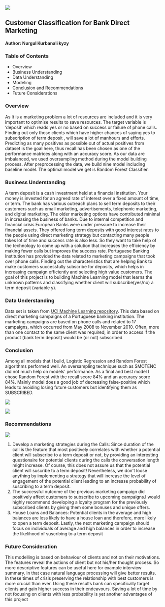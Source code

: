 ![](https://github.com/kamalova/Customer-Classification-for-Bank-Direct-Marketing/blob/main/images/banner.jpg)
## Customer Classification for Bank Direct Marketing
#### Author: Nurgul Kurbanali kyzy

### Table of Contents
* Overview
* Business Understanding
* Data Understanding
* Modeling
* Conclusion and Recommendations
* Future Considerations

###  Overview
As It is a marketing problem a lot of resources are included and it is very important to optimise results to save resources. The target variable is ‘deposit’ which reads yes or no based on success or failure of phone calls. Finding out only those clients which have higher chances of saying yes to subscription of term deposit , will save a lot of manhours and efforts. 
Predicting as many positives as possible out of actual positives from dataset is the goal here, thus recall has been chosen as one of the performance matrices along with an accuracy score. As our data are imbalanced, we used oversampling method during the model building process. After preprocessing the data, we build nine model including baseline model. The optimal model we get is Random Forest Classifier.
### Business Understanding
A term deposit is a cash investment held at a financial institution. Your money is invested for an agreed rate of interest over a fixed amount of time, or term. The bank has various outreach plans to sell term deposits to their customers such as email marketing, advertisements, telephonic marketing, and digital marketing.
The older marketing options have contributed minimal in increasing the business of banks. Due to internal competition and financial crisis European Banks were under pressure to increase their financial assets. They offered long term deposits with good interest rates to the people using direct marketing strategy but contacting many people takes lot of time and success rate is also less. So they want to take help of the technology to come up with a solution that increases the efficiency by making fewer calls but improves the success rate.
Portuguese Banking Institution has provided the data related to marketing campaigns that took over phone calls. Finding out the characteristics that are helping Bank to make customers successfully subscribe for deposits, which helps in increasing campaign efficiently and selecting high value customers.
The goal of this project is to building Machine Learning model that learns the unknown patterns and classifying whether client will subscribe(yes/no) a term deposit (variable y).
### Data Understanding
Data set is taken from [UCI Machine Learning repository](https://archive.ics.uci.edu/ml/datasets/Bank+Marketing). This data based on direct marketing campaigns of a Portuguese banking institution. The marketing campaigns are based on phone calls and related to 17 campaigns, which occurred from May 2008 to November 2010. Often, more than one contact to the same client was required, in order to access if the product (bank term deposit) would be (or not) subscribed.
### Conclusion 
Among all models that I build, Logistic Regression and Random Forest algorithms performed well. An oversampling technique such as SMOTENC did not much help on models' performance. As a final and best model I chose Random Forest with the recall score 84% and an accuracy score 84%. Mainly model does a good job of decreasing false-positive which leads to avoiding losing future customers but identifying them as SUBSCRIBED.<p>
![](https://github.com/kamalova/Customer-Classification-for-Bank-Direct-Marketing/blob/main/images/conf_matrix.png)<p>
![](https://github.com/kamalova/Customer-Classification-for-Bank-Direct-Marketing/blob/main/images/class_report.png)<p>
### Recommendations
![](https://github.com/kamalova/Customer-Classification-for-Bank-Direct-Marketing/blob/main/images/feat_importance.png)
1. Develop a marketing strategies during the Calls: Since duration of the call is the feature that most positively correlates with whether a potential client will subscribe to a term deposit or not, by providing an interesting questionaire for potential clients during the calls the conversation length might increase. Of course, this does not assure us that the potential client will suscribe to a term deposit! Nevertheless, we don't loose anything by implementing a strategy that will increase the level of engagement of the potential client leading to an increase probability of suscribing to a term deposit.
2. The successful outcome of the previous marketing campaign did positively affect customers to subscribe to upcoming campaigns.I would highly recommend developing a loyalty program for the previously subscribed clients by giving them some bonuses and unique offers.
3. House Loans and Balances: Potential clients in the average and high balances are less likely to have a house loan and therefore, more likely to open a term deposit. Lastly, the next marketing campaign should focus on individuals of average and high balances in order to increase the likelihood of suscribing to a term deposit
### Future Consideration
This modelling is based on behaviour of clients and not on their motivations. The features reveal the actions of client but not his/her thought process. So more descriptive features can be useful here for example interview summary. In that case natural language processing will give better results. In these times of crisis preserving the relationship with best customers is more crucial than ever. Using these results bank can specifically target clients and gain higher success in their endeavours. Saving a lot of time by not focusing on clients with less probability is yet another advantages of this project
  
